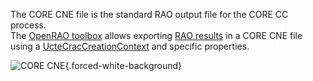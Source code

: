 The CORE CNE file is the standard RAO output file for the CORE CC process.  
The [OpenRAO toolbox](https://github.com/powsybl/powsybl-open-rao/tree/main/data/result-exporter/core-cne-exporter)
allows exporting [RAO results](/output-data/rao-result.md) in a CORE CNE file using a [UcteCracCreationContext](/input-data/crac/creation-context.md#ucte-implementation)
and specific properties.

![CORE CNE](/_static/img/core-cne.png){.forced-white-background}